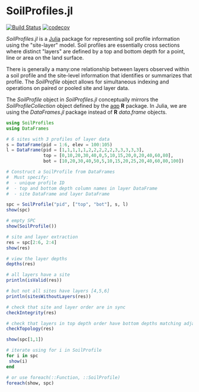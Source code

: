 # SoilProfiles.jl

[![Build Status](https://img.shields.io/travis/brownag/SoilProfiles.jl/main.svg)](https://travis-ci.org/brownag/SoilProfiles.jl)
[![codecov](https://codecov.io/github/brownag/SoilProfiles.jl/branch/main/graphs/badge.svg)](https://codecov.io/github/brownag/SoilProfiles.jl)

_SoilProfiles.jl_ is a [Julia](http://julialang.org) package for representing soil profile information using the "site-layer" model. Soil profiles are essentially cross sections where distinct "layers" are defined by a top and bottom depth for a point, line or area on the land surface.

 There is generally a many:one relationship between layers observed within a soil profile and the site-level information that identifies or summarizes that profile. The _SoilProfile_ object allows for simultaneous indexing and operations on paired or pooled site and layer data.

The _SoilProfile_ object in _SoilProfiles.jl_ conceptually mirrors the _SoilProfileCollection_ object defined by the [aqp](http://github.com/ncss-tech/aqp) **R** package. In Julia, we are using the _DataFrames.jl_ package instead of **R** _data.frame_ objects.

```julia
using SoilProfiles
using DataFrames

# 6 sites with 3 profiles of layer data
s = DataFrame(pid = 1:6, elev = 100:105)
l = DataFrame(pid = [1,1,1,1,1,2,2,2,2,2,3,3,3,3,3],
              top = [0,10,20,30,40,0,5,10,15,20,0,20,40,60,80],
              bot = [10,20,30,40,50,5,10,15,20,25,20,40,60,80,100])

# Construct a SoilProfile from DataFrames
#  Must specify: 
#  - unique profile ID
#  - top and bottom depth column names in layer DataFrame
#  - site DataFrame and layer DataFrame

spc = SoilProfile("pid", ["top", "bot"], s, l)
show(spc)

# empty SPC
show(SoilProfile())

# site and layer extraction
res = spc[2:6, 2:4]
show(res)

# view the layer depths
depths(res)

# all layers have a site
println(isValid(res))

# but not all sites have layers [4,5,6]
println(sitesWithoutLayers(res))

# check that site and layer order are in sync
checkIntegrity(res)

# check that layers in top depth order have bottom depths matching adjacent top depths
checkTopology(res)

show(spc[1,1])

# iterate using for i in SoilProfile
for i in spc
 show(i)
end

# or use foreach(::Function, ::SoilProfile)
foreach(show, spc)
```
